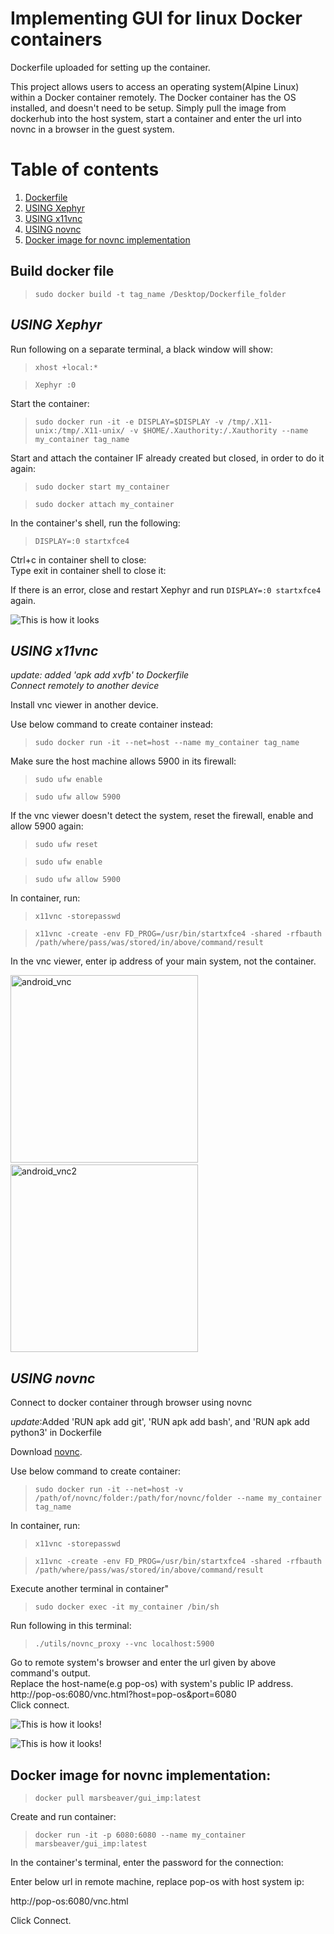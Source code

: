 # **Implementing GUI for linux Docker containers** <br />

Dockerfile uploaded for setting up the container. <br />

This project allows users to access an operating system(Alpine Linux) within a Docker container remotely.
The Docker container has the OS installed, and doesn't need to be setup.
Simply pull the image from dockerhub into the host system, 
start a container and enter the url into novnc in a browser in the guest system.

# Table of contents
1. [Dockerfile](#Build-docker-file-)
2. [USING Xephyr](#USING-Xephyr)
3. [USING x11vnc](#USING-x11vnc-)
4. [USING novnc](#USING-novnc-)
5. [Docker image for novnc implementation](#Docker-image-for-novnc-implementation-)

## **Build docker file** <br />

> `sudo docker build -t tag_name /Desktop/Dockerfile_folder` <br />

## **_USING Xephyr_**

Run following on a separate terminal, a black window will show: <br />

> `xhost +local:*` <br />

> `Xephyr :0` <br />

Start the container: <br />

> `sudo docker run -it -e DISPLAY=$DISPLAY -v /tmp/.X11-unix:/tmp/.X11-unix/ -v $HOME/.Xauthority:/.Xauthority --name my_container tag_name `<br />

Start and attach the container IF already created but closed, in order to do it again: <br />

>`sudo docker start my_container`  <br />

>`sudo docker attach my_container`  <br />

In the container's shell, run the following: <br />

> `DISPLAY=:0 startxfce4` <br />

Ctrl+c in container shell to close: <br />
Type exit in container shell to close it: <br />

If there is an error, close and restart Xephyr and run `DISPLAY=:0 startxfce4` again. <br />

![This is how it looks](Screenshot%20from%202022-10-23%2018-15-59.png)

## **_USING x11vnc_** <br />
_update: added 'apk add xvfb' to Dockerfile_ <br />
_Connect remotely to another device_ <br />

Install vnc viewer in another device. <br />

Use below command to create container instead: <br />

> `sudo docker run -it --net=host --name my_container tag_name` <br />

Make sure the host machine allows 5900 in its firewall: <br />

> `sudo ufw enable` <br />

> `sudo ufw allow 5900` <br />

If the vnc viewer doesn't detect the system, reset the firewall, enable and allow 5900 again: <br />

> `sudo ufw reset` <br />

> `sudo ufw enable` <br />

> `sudo ufw allow 5900` <br />

In container, run: <br />

> `x11vnc -storepasswd` <br />

> `x11vnc -create -env FD_PROG=/usr/bin/startxfce4 -shared -rfbauth /path/where/pass/was/stored/in/above/command/result` <br />
 
In the vnc viewer, enter ip address of your main system, not the container. <br />

<img src="android_vnc.png" alt="android_vnc" width="300"/>&emsp; <img src="android_vnc2.png" alt="android_vnc2" width="300"/>


## **_USING novnc_** <br />
Connect to docker container through browser using novnc <br />

_update_:Added 'RUN apk add git', 'RUN apk add bash', and 'RUN apk add python3' in Dockerfile

Download [novnc](https://github.com/novnc/noVNC/releases). <br />

Use below command to create container: <br />

> `sudo docker run -it --net=host -v /path/of/novnc/folder:/path/for/novnc/folder --name my_container tag_name` <br />

In container, run: <br />

> `x11vnc -storepasswd` <br />

> `x11vnc -create -env FD_PROG=/usr/bin/startxfce4 -shared -rfbauth /path/where/pass/was/stored/in/above/command/result` <br />

Execute another terminal in container" <br />

> `sudo docker exec -it my_container /bin/sh` <br />

Run following in this terminal: <br />

> `./utils/novnc_proxy --vnc localhost:5900` <br />

Go to remote system's browser and enter the url given by above command's output. <br />
Replace the host-name(e.g pop-os) with system's public IP address. <br />
http://pop-os:6080/vnc.html?host=pop-os&port=6080 <br />
Click connect. <br />

![This is how it looks!](novnc_browser.png) <br />

![This is how it looks!](novnc_xfce4.png) <br />

## Docker image for novnc implementation: <br />

> `docker pull marsbeaver/gui_imp:latest` <br />

Create and run container: <br />

> `docker run -it -p 6080:6080 --name my_container marsbeaver/gui_imp:latest`

In the container's terminal, enter the password for the connection: <br />

Enter below url in remote machine, replace pop-os with host system ip: <br />

http://pop-os:6080/vnc.html <br />

Click Connect.









